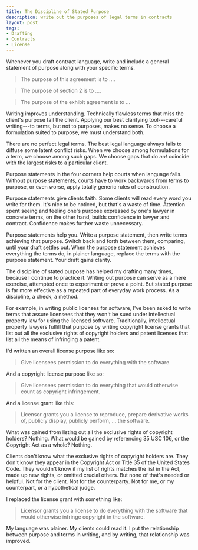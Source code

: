 ```yaml
---
title: The Discipline of Stated Purpose
description: write out the purposes of legal terms in contracts
layout: post
tags:
- Drafting
- Contracts
- License
---
```


Whenever you draft contract language, write and include a general statement of purpose along with your specific terms.

> The purpose of this agreement is to ....

> The purpose of section 2 is to ....

> The purpose of the exhibit agreement is to ...

Writing improves understanding.  Technically flawless terms that miss the client's purpose fail the client.  Applying our best clarifying tool---careful writing---to terms, but not to purposes, makes no sense.  To choose a formulation suited to purpose, we must understand both.

There are no perfect legal terms.  The best legal language always fails to diffuse some latent conflict risks.  When we choose among formulations for a term, we choose among such gaps.  We choose gaps that do _not_ coincide with the largest risks to a particular client.

Purpose statements in the four corners help courts when language fails.  Without purpose statements, courts have to work backwards from terms to purpose, or even worse, apply totally generic rules of construction.

Purpose statements give clients faith.  Some clients will read every word you write for them.  It's nice to be noticed, but that's a waste of time.  Attention spent seeing and feeling one's purpose expressed by one's lawyer in concrete terms, on the other hand, builds confidence in lawyer and contract.  Confidence makes further waste unnecessary.

Purpose statements help you.  Write a purpose statement, then write terms achieving that purpose.  Switch back and forth between them, comparing, until your draft settles out.  When the purpose statement achieves everything the terms do, in plainer language, replace the terms with the purpose statement.  Your draft gains clarity.

The discipline of stated purpose has helped my drafting many times, because I continue to practice it.  Writing out purpose can serve as a mere exercise, attempted once to experiment or prove a point.  But stated purpose is far more effective as a repeated part of everyday work process.  As a discipline, a check, a method.

For example, in writing public licenses for software, I've been asked to write terms that assure licensees that they won't be sued under intellectual property law for using the licensed software.  Traditionally, intellectual property lawyers fulfill that purpose by writing copyright license grants that list out all the exclusive rights of copyright holders and patent licenses that list all the means of infringing a patent.

I'd written an overall license purpose like so:

> Give licensees permission to do everything with the software.

And a copyright license purpose like so:

> Give licensees permission to do everything that would otherwise count as copyright infringement.

And a license grant like this:

> Licensor grants you a license to reproduce, prepare derivative works of, publicly display, publicly perform, ... the software.

What was gained from listing out all the exclusive rights of copyright holders?  Nothing.  What would be gained by referencing 35 USC 106, or the Copyright Act as a whole?  Nothing.

Clients don't know what the exclusive rights of copyright holders are.  They don't know they appear in the Copyright Act or Title 35 of the United States Code.  They wouldn't know if my list of rights matches the list in the Act, made up new rights, or omitted crucial others.  But none of that's needed or helpful.  Not for the client.  Not for the counterparty.  Not for me, or my counterpart, or a hypothetical judge.

I replaced the license grant with something like:

> Licensor grants you a license to do everything with the software that would otherwise infringe copyright in the software.

My language was plainer.  My clients could read it.  I put the relationship between purpose and terms in writing, and by writing, that relationship was improved.
